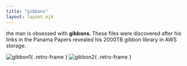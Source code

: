```yaml
---
title: "gibbons"
layout: layout.njk
---
```


the man is obsessed with <strong> gibbons. </strong> These files were discovered after his links in the Panama Papers revealed his 2000TB gibbon library in AWS storage.

![gibbon1](/img/gibbons.jpg){ .retro-frame } ![gibbon2](/img/gibbons1.jpg){ .retro-frame }
